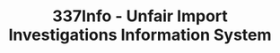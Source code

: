 ---
bigquery: https://console.cloud.google.com/bigquery?p=patents-public-data&d=usitc_investigations&page=dataset&project=sheets-management-319211
citation: US International Trade Commission 337Info Unfair Import Investigations Information
  System
contributors: US International Trade Comission
cost: None
description: US International Trade Commission 337Info Unfair Import Investigations
  Information System contains data on investigations done under Section 337. Section
  337 declares the infringement of certain statutory intellectual property rights
  and other forms of unfair competition in import trade to be unlawful practices.
  Most Section 337 investigations involve allegations of patent or registered trademark
  infringement.
documentation: FAQ and tutorial available on the site
last_edit: Mon, 04 Apr 2022 19:10:40 GMT
location: https://pubapps2.usitc.gov/337external/
maintained_by: US International Trade Comission
schema_fields: '[''actualEndDateEvidHear'', ''markmanHearing'', ''finalDetViolation'',
  ''docketNo'', ''title'', ''htsNumbers'', ''targetDate'', ''currentStatus'', ''trademarkNumbers'',
  ''issueDateOtherNonFinal'', ''patentNumber'', ''complainant'', ''investigationTermDate'',
  ''startDateMarkmanHearing'', ''finalIdOnViolationDue'', ''finalDetNoViolation'',
  ''teoProceedingInvolved'', ''dateOfPublicationFrNotice'', ''endDateMarkmanHearing'',
  ''investigationType'', ''internalRemand'', ''invUnfairAct'', ''teoIdIssueDate'',
  ''reportingRequirements'', ''currentActiveALJ'', ''lastUpdated'', ''scheduledStartDateEvidHear'',
  ''actualStartDateEvidHear'', ''dateCreated'', ''scheduledEndDateEvidHear'', ''cafcAppeals'',
  ''finalIdOnViolationIssue'', ''aljAssigned'', ''patentNumbers'', ''investigationNo'',
  ''copyrightNumbers'', ''dateComplaintFiled'', ''teoReliefGranted'', ''teoIdDueDate'',
  ''id'', ''ouiiAttorney'', ''respondent'', ''publication_number'', ''ouiiParticipation'',
  ''gcAttorney'']'
shortname: unfair_import_investigations
tags:
- import
- legal
- trade
timeframe: 2008-2021 (prior to 2008 downloadable as a JSON file)
title: 337Info - Unfair Import Investigations Information System
uuid: 2721f5ec-e599-4890-9265-9706719fc71e
---